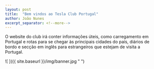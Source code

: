 ```yaml
---
layout: post
title:  "Bem vindos ao Tesla Club Portugal"
author: João Nunes
excerpt_separator: <!--more-->
---
```

O website do club irá conter informações úteis, como carregamento em Portugal e rotas para se chegar às principais cidades do país, diários de bordo e secção em inglês para estrangeiros que estejam de visita a Portugal.

<!--more-->
![ ]({{ site.baseurl }}/img/banner.jpg " ")

